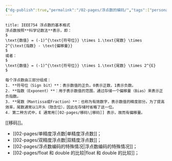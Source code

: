 ```yaml
---
{"dg-publish":true,"permalink":"/02-pages/浮点数的编码/","tags":["personal/blog","计算机组成原理/数据表示和运算"]}
---
```


```ad-info
title: IEEE754 浮点数的基本格式
浮点数按照**科学记数法**表示，即：
$
\text{数值} = (-1)^{\text{符号位}} \times 1.\text{尾数} \times 2^{\text{指数} - \text{偏移量}}
$
或者：
$
\text{数值} = (-1)^{\text{符号位}} \times 1.\text{尾数} \times 2^{E}
$

每个浮点数由三部分组成：
1. **符号位（Sign bit）**：表示数值的正负。0表示正数，1表示负数。
2. **指数（Exponent）**：用于表示数值的范围，通过存储一个偏移量（Bias）来表示正负指数。
3. **尾数（Mantissa或Fraction）**：也称为有效数字，表示数值的精度部分。为了提高效率，尾数通常以1开头（隐含位），因此在存储时省略了这一位。
4. 第二种方式中，E 通常用[[02-pages/移码\|移码]] 表示，故而有偏移量。
```
[[移码]]。
- [[02-pages/单精度浮点数\|单精度浮点数]]；
- [[02-pages/双精度浮点数\|双精度浮点数]]；
- [[02-pages/浮点数编码的特殊情况\|浮点数编码的特殊情况]]；
- [[02-pages/float 和 double 的比较\|float 和 double 的比较]]；